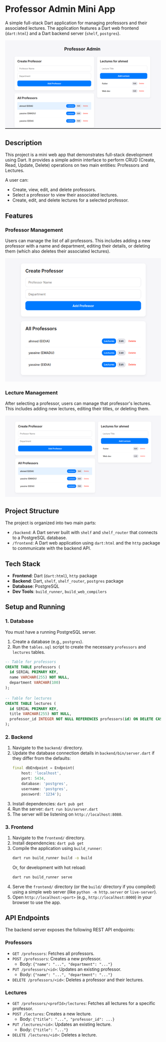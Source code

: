 # Professor Admin Mini App

A simple full-stack Dart application for managing professors and their associated lectures. The application features a Dart web frontend (`dart:html`) and a Dart backend server (`shelf`, `postgres`).

![Application Demo](/DEMO.png)

## Description

This project is a mini web app that demonstrates full-stack development using Dart. It provides a simple admin interface to perform CRUD (Create, Read, Update, Delete) operations on two main entities: Professors and Lectures.

A user can:
* Create, view, edit, and delete professors.
* Select a professor to view their associated lectures.
* Create, edit, and delete lectures for a selected professor.

## Features

### Professor Management

Users can manage the list of all professors. This includes adding a new professor with a name and department, editing their details, or deleting them (which also deletes their associated lectures).

![CRUD Professors](/CRUD%20professor.png)

### Lecture Management

After selecting a professor, users can manage that professor's lectures. This includes adding new lectures, editing their titles, or deleting them.

![CRUD Lectures](/CRUD%20LECTURES.png)

## Project Structure

The project is organized into two main parts:

* `/backend`: A Dart server built with `shelf` and `shelf_router` that connects to a PostgreSQL database.
* `/frontend`: A Dart web application using `dart:html` and the `http` package to communicate with the backend API.

## Tech Stack

* **Frontend**: Dart (`dart:html`), `http` package
* **Backend**: Dart, `shelf`, `shelf_router`, `postgres` package
* **Database**: PostgreSQL
* **Dev Tools**: `build_runner`, `build_web_compilers`

## Setup and Running

### 1. Database

You must have a running PostgreSQL server.

1.  Create a database (e.g., `postgres`).
2.  Run the `tables.sql` script to create the necessary `professors` and `lectures` tables.

```sql
-- Table for professors
CREATE TABLE professors (
  id SERIAL PRIMARY KEY,
  name VARCHAR(255) NOT NULL,
  department VARCHAR(100)
);

-- Table for lectures
CREATE TABLE lectures (
  id SERIAL PRIMARY KEY,
  title VARCHAR(255) NOT NULL,
  professor_id INTEGER NOT NULL REFERENCES professors(id) ON DELETE CASCADE
);
```

### 2. Backend

1.  Navigate to the `backend/` directory.
2.  Update the database connection details in `backend/bin/server.dart` if they differ from the defaults:
    ```dart
    final dbEndpoint = Endpoint(
        host: 'localhost',
        port: 5434,
        database: 'postgres',
        username: 'postgres',
        password: '1234');
    ```
3.  Install dependencies: `dart pub get`
4.  Run the server: `dart run bin/server.dart`
5.  The server will be listening on `http://localhost:8080`.

### 3. Frontend

1.  Navigate to the `frontend/` directory.
2.  Install dependencies: `dart pub get`
3.  Compile the application using `build_runner`:
    ```bash
    dart run build_runner build -o build
    ```
    Or, for development with hot reload:
    ```bash
    dart run build_runner serve
    ```
4.  Serve the `frontend/` directory (or the `build/` directory if you compiled) using a simple web server (like `python -m http.server` or `live-server`).
5.  Open `http://localhost:<port>` (e.g., `http://localhost:8000`) in your browser to use the app.

## API Endpoints

The backend server exposes the following REST API endpoints:

### Professors

* `GET /professors`: Fetches all professors.
* `POST /professors`: Creates a new professor.
    * Body: `{"name": "...", "department": "..."}`
* `PUT /professors/<id>`: Updates an existing professor.
    * Body: `{"name": "...", "department": "..."}`
* `DELETE /professors/<id>`: Deletes a professor and their lectures.

### Lectures

* `GET /professors/<profId>/lectures`: Fetches all lectures for a specific professor.
* `POST /lectures`: Creates a new lecture.
    * Body: `{"title": "...", "professor_id": ...}`
* `PUT /lectures/<id>`: Updates an existing lecture.
    * Body: `{"title": "..."}`
* `DELETE /lectures/<id>`: Deletes a lecture.